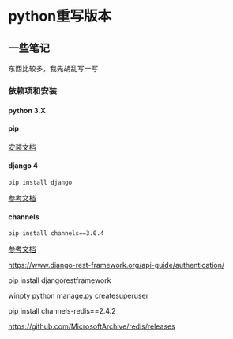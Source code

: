 # python重写版本

## 一些笔记

东西比较多，我先胡乱写一写

### 依赖项和安装

#### python 3.X

#### pip

[安装文档](https://pip.pypa.io/en/stable/installation/)

#### django 4

```
pip install django
```
[参考文档](https://www.djangoproject.com/)
#### channels

```
pip install channels==3.0.4
```
[参考文档](https://channels.readthedocs.io/en/stable/index.html)

https://www.django-rest-framework.org/api-guide/authentication/

pip install djangorestframework

winpty python manage.py createsuperuser


pip install channels-redis==2.4.2

https://github.com/MicrosoftArchive/redis/releases